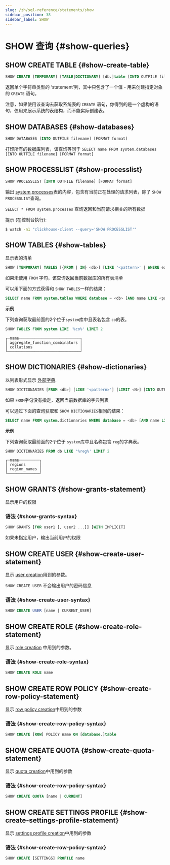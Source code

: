 ```yaml
---
slug: /zh/sql-reference/statements/show
sidebar_position: 38
sidebar_label: SHOW
---
```


# SHOW 查询 {#show-queries}

## SHOW CREATE TABLE {#show-create-table}

``` sql
SHOW CREATE [TEMPORARY] [TABLE|DICTIONARY] [db.]table [INTO OUTFILE filename] [FORMAT format]
```
返回单个字符串类型的 ‘statement’列，其中只包含了一个值 - 用来创建指定对象的 `CREATE` 语句。

注意，如果使用该查询去获取系统表的 `CREATE` 语句，你得到的是一个虚构的语句，仅用来展示系统的表结构，而不能实际创建表。

## SHOW DATABASES {#show-databases}

``` sql
SHOW DATABASES [INTO OUTFILE filename] [FORMAT format]
```

打印所有的数据库列表，该查询等同于 `SELECT name FROM system.databases [INTO OUTFILE filename] [FORMAT format]`

## SHOW PROCESSLIST {#show-processlist}

``` sql
SHOW PROCESSLIST [INTO OUTFILE filename] [FORMAT format]
```

输出 [system.processes](../../operations/system-tables/processes.md#system_tables-processes)表的内容，包含有当前正在处理的请求列表，除了 `SHOW PROCESSLIST`查询。


 `SELECT * FROM system.processes` 查询返回和当前请求相关的所有数据


提示 (在控制台执行):

``` bash
$ watch -n1 "clickhouse-client --query='SHOW PROCESSLIST'"
```

## SHOW TABLES {#show-tables}

显示表的清单

``` sql
SHOW [TEMPORARY] TABLES [{FROM | IN} <db>] [LIKE '<pattern>' | WHERE expr] [LIMIT <N>] [INTO OUTFILE <filename>] [FORMAT <format>]
```

如果未使用 `FROM` 字句，该查询返回当前数据库的所有表清单

可以用下面的方式获得和 `SHOW TABLES`一样的结果：

``` sql
SELECT name FROM system.tables WHERE database = <db> [AND name LIKE <pattern>] [LIMIT <N>] [INTO OUTFILE <filename>] [FORMAT <format>]
```

**示例**

下列查询获取最前面的2个位于`system`库中且表名包含 `co`的表。

``` sql
SHOW TABLES FROM system LIKE '%co%' LIMIT 2
```

``` text
┌─name───────────────────────────┐
│ aggregate_function_combinators │
│ collations                     │
└────────────────────────────────┘
```

## SHOW DICTIONARIES {#show-dictionaries}

以列表形式显示 [外部字典](../../sql-reference/dictionaries/external-dictionaries/external-dicts.md).

``` sql
SHOW DICTIONARIES [FROM <db>] [LIKE '<pattern>'] [LIMIT <N>] [INTO OUTFILE <filename>] [FORMAT <format>]
```

如果 `FROM`字句没有指定，返回当前数据库的字典列表

可以通过下面的查询获取和 `SHOW DICTIONARIES`相同的结果：

``` sql
SELECT name FROM system.dictionaries WHERE database = <db> [AND name LIKE <pattern>] [LIMIT <N>] [INTO OUTFILE <filename>] [FORMAT <format>]
```

**示例**

下列查询获取最前面的2个位于 `system`库中且名称包含 `reg`的字典表。

``` sql
SHOW DICTIONARIES FROM db LIKE '%reg%' LIMIT 2
```

``` text
┌─name─────────┐
│ regions      │
│ region_names │
└──────────────┘
```

## SHOW GRANTS {#show-grants-statement}

显示用户的权限

### 语法 {#show-grants-syntax}

``` sql
SHOW GRANTS [FOR user1 [, user2 ...]] [WITH IMPLICIT]
```

如果未指定用户，输出当前用户的权限

## SHOW CREATE USER {#show-create-user-statement}

显示  [user creation](../../sql-reference/statements/create.md#create-user-statement)用到的参数。

`SHOW CREATE USER` 不会输出用户的密码信息

### 语法 {#show-create-user-syntax}

``` sql
SHOW CREATE USER [name | CURRENT_USER]
```

## SHOW CREATE ROLE {#show-create-role-statement}

显示 [role creation](../../sql-reference/statements/create.md#create-role-statement) 中用到的参数。

### 语法 {#show-create-role-syntax}

``` sql
SHOW CREATE ROLE name
```

## SHOW CREATE ROW POLICY {#show-create-row-policy-statement}

显示 [row policy creation](../../sql-reference/statements/create.md#create-row-policy-statement)中用到的参数

### 语法 {#show-create-row-policy-syntax}

``` sql
SHOW CREATE [ROW] POLICY name ON [database.]table
```

## SHOW CREATE QUOTA {#show-create-quota-statement}

显示 [quota creation](../../sql-reference/statements/create.md#create-quota-statement)中用到的参数

### 语法 {#show-create-row-policy-syntax}

``` sql
SHOW CREATE QUOTA [name | CURRENT]
```

## SHOW CREATE SETTINGS PROFILE {#show-create-settings-profile-statement}

显示 [settings profile creation](../../sql-reference/statements/create.md#create-settings-profile-statement)中用到的参数

### 语法 {#show-create-row-policy-syntax}

``` sql
SHOW CREATE [SETTINGS] PROFILE name
```
